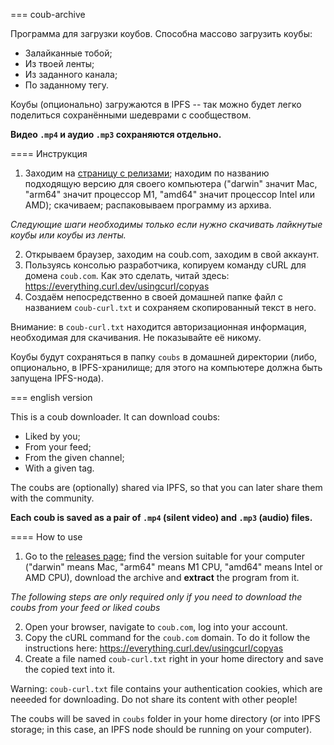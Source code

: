 === coub-archive

Программа для загрузки коубов. Способна массово загрузить коубы:
  - Залайканные тобой;
  - Из твоей ленты;
  - Из заданного канала;
  - По заданному тегу.

Коубы (опционально) загружаются в IPFS -- так можно будет легко поделиться сохранёнными шедеврами с сообществом.

**Видео `.mp4` и аудио `.mp3` сохраняются отдельно.**

==== Инструкция

1. Заходим на [страницу с релизами](https://github.com/tekhnus/coub-archive/releases); находим по названию подходящую версию для своего компьютера ("darwin" значит Mac, "arm64" значит процессор M1, "amd64" значит процессор Intel или AMD); скачиваем; распаковываем программу из архива.

*Следующие шаги необходимы только если нужно скачивать лайкнутые коубы или коубы из ленты.*

2. Открываем браузер, заходим на coub.com, заходим в свой аккаунт.
3. Пользуясь консолью разработчика, копируем команду cURL для домена `coub.com`. Как это сделать, читай здесь: https://everything.curl.dev/usingcurl/copyas
4. Создаём непосредственно в своей домашней папке файл с названием `coub-curl.txt` и сохраняем скопированный текст в него.

Внимание: в `coub-curl.txt` находится авторизационная информация, необходимая для скачивания. Не показывайте её никому.

Коубы будут сохраняться в папку `coubs` в домашней директории (либо, опционально, в IPFS-хранилище; для этого на компьютере должна быть запущена IPFS-нода).

=== english version

This is a coub downloader. It can download coubs:
  - Liked by you;
  - From your feed;
  - From the given channel;
  - With a given tag.

The coubs are (optionally) shared via IPFS, so that you can later share them with the community.

**Each coub is saved as a pair of `.mp4` (silent video) and `.mp3` (audio) files.**

==== How to use

1. Go to the [releases page](https://github.com/tekhnus/coub-archive/releases); find the version suitable for your computer ("darwin" means Mac, "arm64" means M1 CPU, "amd64" means Intel or AMD CPU), download the archive and **extract** the program from it.

*The following steps are only required only if you need to download the coubs from your feed or liked coubs*

2. Open your browser, navigate to `coub.com`, log into your account.
3. Copy the cURL command for the `coub.com` domain. To do it follow the instructions here: https://everything.curl.dev/usingcurl/copyas
4. Create a file named `coub-curl.txt` right in your home directory and save the copied text into it.



Warning: `coub-curl.txt` file contains your authentication cookies, which are neeeded for downloading. Do not share its content with other people!

The coubs will be saved in `coubs` folder in your home directory (or into IPFS storage; in this case, an IPFS node should be running on your computer).
